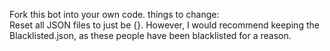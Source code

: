 Fork this bot into your own code. things to change: <br>
Reset all JSON files to just be {}. However, I would recommend keeping the Blacklisted.json, as these people have been blacklisted for a reason.
